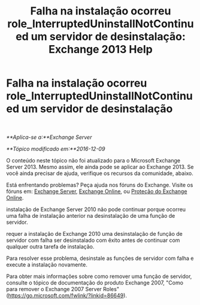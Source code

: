 ﻿---
title: 'Falha na instalação ocorreu role_InterruptedUninstallNotContinued um servidor de desinstalação: Exchange 2013 Help'
TOCTitle: Falha na instalação ocorreu role_InterruptedUninstallNotContinued um servidor de desinstalação
ms:assetid: 187967b2-cb28-45d7-8858-2a083c1ebe58
ms:mtpsurl: https://technet.microsoft.com/pt-br/library/ms.exch.setupreadiness.interrupteduninstallnotcontinued(v=EXCHG.150)
ms:contentKeyID: 50485024
ms.date: 05/22/2018
mtps_version: v=EXCHG.150
ms.translationtype: MT
---

# Falha na instalação ocorreu role\_InterruptedUninstallNotContinued um servidor de desinstalação

 

_**Aplica-se a:**Exchange Server_

_**Tópico modificado em:**2016-12-09_

O conteúdo neste tópico não foi atualizado para o Microsoft Exchange Server 2013. Mesmo assim, ele ainda pode se aplicar ao Exchange 2013. Se você ainda precisar de ajuda, verifique os recursos da comunidade, abaixo.

Está enfrentando problemas? Peça ajuda nos fóruns do Exchange. Visite os fóruns em: [Exchange Server](https://go.microsoft.com/fwlink/p/?linkid=60612), [Exchange Online](https://go.microsoft.com/fwlink/p/?linkid=267542), ou [Proteção do Exchange Online](https://go.microsoft.com/fwlink/p/?linkid=285351).

instalação de Exchange Server 2010 não pode continuar porque ocorreu uma falha de instalação anterior na desinstalação de uma função de servidor.

requer a instalação de Exchange 2010 uma desinstalação de função de servidor com falha ser desinstalado com êxito antes de continuar com qualquer outra tarefa de instalação.

Para resolver esse problema, desinstale as funções de servidor com falha e execute a instalação novamente.

Para obter mais informações sobre como remover uma função de servidor, consulte o tópico de documentação do produto Exchange 2007, "Como para remover o Exchange 2007 Server Roles" (<https://go.microsoft.com/fwlink/?linkid=86649>).


